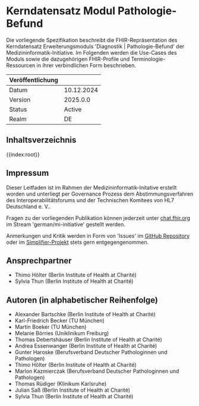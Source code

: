 # Kerndatensatz Modul Pathologie-Befund

Die vorliegende Spezifikation beschreibt die FHIR-Repräsentation des Kerndatensatz Erweiterungsmoduls 'Diagnostik | Pathologie-Befund' der Medizininformatik-Initiative. Im Folgenden werden die Use-Cases des Moduls sowie die dazugehörigen FHIR-Profile und Terminologie-Ressourcen in ihrer verbindlichen Form beschrieben.

| Veröffentlichung   |   |
|---------|---|
| Datum   | 10.12.2024  |
| Version | 2025.0.0         |
| Status  | Active       |
| Realm   | DE          | 

## Inhaltsverzeichnis

{{index:root}}

## Impressum
Dieser Leitfaden ist im Rahmen der Medizininformatik-Initative erstellt worden und unterliegt per Governance Prozess dem Abstimmungsverfahren des Interoperabilitätsforums und der Technischen Komitees von HL7 Deutschland e. V..

Fragen zu der vorliegenden Publikation können jederzeit unter [chat.fhir.org](https://chat.fhir.org) im Stream 'german/mi-initiative' gestellt werden.

Anmerkungen und Kritik werden in Form von 'Issues' im [GitHub Repository](https://github.com/medizininformatik-initiative/kerndatensatzmodul-PathologieBefund) oder im [Simplifier-Projekt](https://simplifier.net/medizininformatikinitiative-modulpathologie) stets gern entgegengenommen.

## Ansprechpartner

* Thimo Hölter              (Berlin Institute of Health at Charité)
* Sylvia Thun               (Berlin Institute of Health at Charité)


## Autoren (in alphabetischer Reihenfolge)

* Alexander Bartschke       (Berlin Institute of Health at Charité)
* Karl-Friedrich Becker     (TU München)
* Martin Boeker             (TU München)
* Melanie Börries           (Uniklinikum Freiburg)
* Thomas Debertshäuser      (Berlin Institute of Health at Charité)
* Andrea Essenwanger        (Berlin Institute of Health at Charité)
* Gunter Haroske            (Berufsverband Deutscher Pathologinnen und Pathologen)
* Thimo Hölter              (Berlin Institute of Health at Charité)
* Marlon Kazmierczak        (Berufsverband Deutscher Pathologinnen und Pathologen)
* Thomas Rüdiger            (Klinikum Karlsruhe)
* Julian Saß                (Berlin Institute of Health at Charité)
* Sylvia Thun               (Berlin Institute of Health at Charité)

